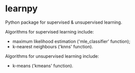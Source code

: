 # learnpy
Python package for supervised &amp; unsupervised learning.

Algorithms for supervised learning include:
- maximum likelihood estimation ('mle_classifier' function);
- k-nearest neighbours ('knns' function).

Algorithms for unsupervised learning include:
- k-means ('kmeans' function).

